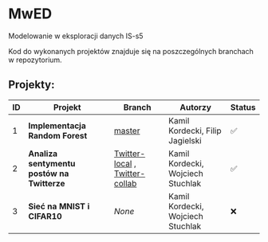 # MwED
Modelowanie w eksploracji danych IS-s5

Kod do wykonanych projektów znajduje się na poszczególnych branchach w repozytorium.

## Projekty:
|ID| Projekt | Branch | Autorzy | Status |
| --- | --- | --- | --- | --- |
|1| **Implementacja Random Forest** | [master](https://github.com/kamiderka/MwED/tree/master) | Kamil Kordecki, Filip Jagielski | ✅
|2| **Analiza sentymentu postów na Twitterze** | [Twitter-local](https://github.com/kamiderka/MwED/tree/Twiter-local) , [Twitter-collab](https://github.com/kamiderka/MwED/tree/twitter-collab)  | Kamil Kordecki, Wojciech Stuchlak | ✅
|3| **Sieć na MNIST i CIFAR10** | _None_ | Kamil Kordecki, Wojciech Stuchlak | ❌

